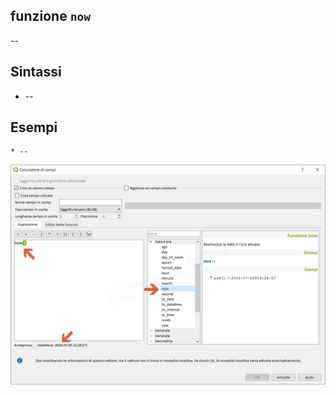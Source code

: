 ## funzione `now`

--

## Sintassi

* --

## Esempi
```
* --
```

<img src="/img/data_e_ora/now1.png">